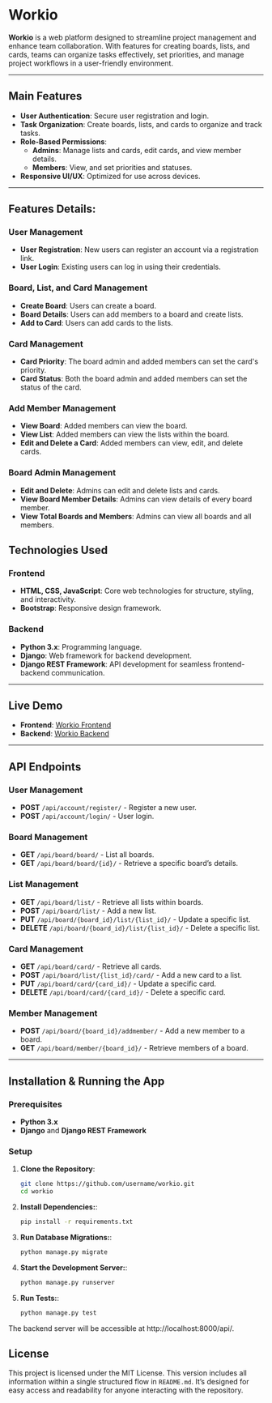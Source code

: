 # Workio

**Workio** is a web platform designed to streamline project management and enhance team collaboration. With features for creating boards, lists, and cards, teams can organize tasks effectively, set priorities, and manage project workflows in a user-friendly environment.

---

## Main Features

- **User Authentication**: Secure user registration and login.
- **Task Organization**: Create boards, lists, and cards to organize and track tasks.
- **Role-Based Permissions**: 
  - **Admins**: Manage lists and cards, edit cards, and view member details.
  - **Members**: View, and set priorities and statuses.
- **Responsive UI/UX**: Optimized for use across devices.

---
## Features Details:

### User Management
- **User Registration**: New users can register an account via a registration link.
- **User Login**: Existing users can log in using their credentials.

### Board, List, and Card Management
- **Create Board**: Users can create a board.
- **Board Details**: Users can add members to a board and create lists.
- **Add to Card**: Users can add cards to the lists.

### Card Management
- **Card Priority**: The board admin and added members can set the card's priority.
- **Card Status**: Both the board admin and added members can set the status of the card.

### Add Member Management
- **View Board**: Added members can view the board.
- **View List**: Added members can view the lists within the board.
- **Edit and Delete a Card**: Added members can view, edit, and delete cards.

### Board Admin Management
- **Edit and Delete**: Admins can edit and delete lists and cards.
- **View Board Member Details**: Admins can view details of every board member.
- **View Total Boards and Members**: Admins can view all boards and all members.
## Technologies Used

### Frontend
- **HTML, CSS, JavaScript**: Core web technologies for structure, styling, and interactivity.
- **Bootstrap**: Responsive design framework.

### Backend
- **Python 3.x**: Programming language.
- **Django**: Web framework for backend development.
- **Django REST Framework**: API development for seamless frontend-backend communication.

---

## Live Demo

- **Frontend**: [Workio Frontend](https://amenaakterkeya.github.io/workio./index.html)
- **Backend**: [Workio Backend](https://workio-theta.vercel.app/)

---

## API Endpoints

### User Management
- **POST** `/api/account/register/` - Register a new user.
- **POST** `/api/account/login/` - User login.

### Board Management
- **GET** `/api/board/board/` - List all boards.
- **GET** `/api/board/board/{id}/` - Retrieve a specific board’s details.

### List Management
- **GET** `/api/board/list/` - Retrieve all lists within boards.
- **POST** `/api/board/list/` - Add a new list.
- **PUT** `/api/board/{board_id}/list/{list_id}/` - Update a specific list.
- **DELETE** `/api/board/{board_id}/list/{list_id}/` - Delete a specific list.

### Card Management
- **GET** `/api/board/card/` - Retrieve all cards.
- **POST** `/api/board/list/{list_id}/card/` - Add a new card to a list.
- **PUT** `/api/board/card/{card_id}/` - Update a specific card.
- **DELETE** `/api/board/card/{card_id}/` - Delete a specific card.

### Member Management
- **POST** `/api/board/{board_id}/addmember/` - Add a new member to a board.
- **GET** `/api/board/member/{board_id}/` - Retrieve members of a board.

---

## Installation & Running the App

### Prerequisites
- **Python 3.x**
- **Django** and **Django REST Framework**

### Setup

1. **Clone the Repository**:
   ```bash
   git clone https://github.com/username/workio.git
   cd workio
2. **Install Dependencies:**:
   ```bash
   pip install -r requirements.txt
3. **Run Database Migrations:**:
   ```bash
   python manage.py migrate
4. **Start the Development Server:**:
   ```bash
   python manage.py runserver
5. **Run Tests:**:
   ```bash
   python manage.py test
The backend server will be accessible at http://localhost:8000/api/.

## License

This project is licensed under the MIT License.
This version includes all information within a single structured flow in `README.md`. It’s designed for easy access and readability for anyone interacting with the repository.
